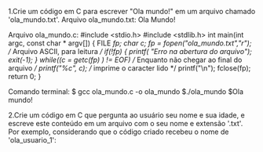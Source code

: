 1.Crie um código em C para escrever "Ola mundo!" em um arquivo chamado 'ola_mundo.txt'.
Arquivo ola_mundo.txt:
Ola Mundo!

Arquivo ola_mundo.c:
#include <stdio.h>
#include <stdlib.h>
int main(int argc, const char * argv[]) {
    FILE *fp;
    char c;
    fp = fopen("ola_mundo.txt","r"); /* Arquivo ASCII, para leitura */
    if(!fp)
    {
        printf( "Erro na abertura do arquivo");
exit(-1); }
while((c = getc(fp) ) != EOF) /* Enquanto não chegar ao final do arquivo */ 
printf("%c", c); /* imprime o caracter lido */
printf("\n");
fclose(fp);
return 0;
}

Comando terminal:
$ gcc ola_mundo.c -o ola_mundo
$./ola_mundo
$Ola mundo!

2.Crie um código em C que pergunta ao usuário seu nome e sua idade, e escreve este conteúdo em um arquivo com o seu nome
e extensão '.txt'. Por exemplo, considerando que o código criado recebeu o nome de 'ola_usuario_1':

